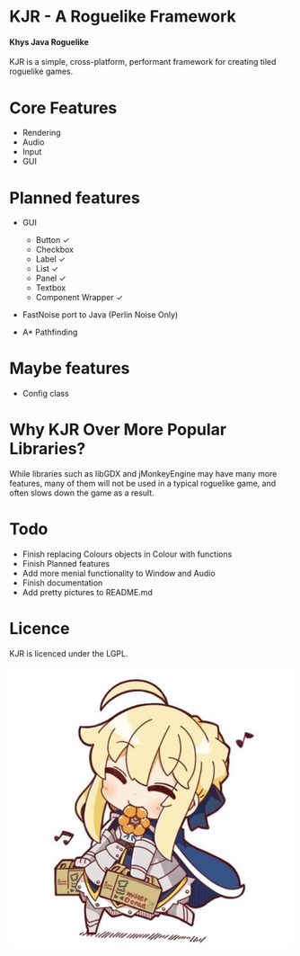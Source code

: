 # KJR - A Roguelike Framework
#### Khys Java Roguelike

KJR is a simple, cross-platform, performant framework for creating tiled roguelike games.

# Core Features

- Rendering
- Audio
- Input
- GUI

# Planned features
- GUI
	- Button ✓
	- Checkbox
	- Label ✓
	- List ✓
	- Panel ✓
	- Textbox
	- Component Wrapper ✓

- FastNoise port to Java (Perlin Noise Only)
- A* Pathfinding

# Maybe features
- Config class

# Why KJR Over More Popular Libraries?

While libraries such as libGDX and jMonkeyEngine may have many more features, many of them will not be
used in a typical roguelike game, and often slows down the game as a result. 

# Todo
- Finish replacing Colours objects in Colour with functions
- Finish Planned features
- Add more menial functionality to Window and Audio
- Finish documentation
- Add pretty pictures to README.md

# Licence


KJR is licenced under the LGPL.


![ ](https://raw.githubusercontent.com/definestructunion/KJR/master/sabersmile.jpg)
